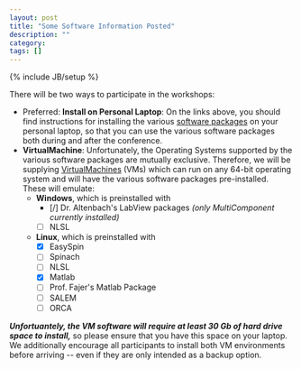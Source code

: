 ```yaml
---
layout: post
title: "Some Software Information Posted"
description: ""
category: 
tags: []
---
```

{% include JB/setup %}

There will be two ways to participate in the workshops:

* Preferred: **Install on Personal Laptop**:
    On the links above, you should find instructions for installing the various [software packages]({{site.baseurl}}/Software_Packages.html) on your personal laptop, so that you can use the various software packages both during and after the conference.
* **VirtualMachine**:
    Unfortunately, the Operating Systems supported by the various software packages are mutually exclusive.
    Therefore, we will be supplying [VirtualMachines]({{site.url}}/VirtualBox.html) (VMs) which can run on any 64-bit operating system and will have the various software packages pre-installed.
    These will emulate:
    * **Windows**, which is preinstalled with
        - [/] Dr. Altenbach's LabView packages *(only MultiComponent currently installed)*
        - [ ] NLSL
    * **Linux**, which is preinstalled with
        - [X] EasySpin
        - [ ] Spinach
        - [ ] NLSL
        - [X] Matlab
        - [ ] Prof. Fajer's Matlab Package
        - [ ] SALEM
        - [ ] ORCA

***Unfortuantely, the VM software will require at least 30 Gb of hard drive space to install,*** so please ensure that you have this space on your laptop.  We additionally encourage all participants to install both VM environments before arriving -- even if they are only intended as a backup option.
